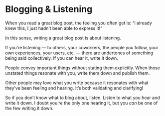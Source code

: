 # Blogging & Listening

When you read a great blog post, the feeling you often get is: “I already knew this, I just hadn’t been able to express it!”

In this sense, writing a great blog post is about listening.

If you’re listening — to others, your coworkers, the people you follow, your own experiences, your users, etc. — there are undertones of something being said collectively. If you can hear it, write it down.

People convey important things without stating them explicitly. When those unstated things resonate with you, write them down and publish them.

Other people may love what you write because it resonates with what they’ve been feeling and hearing. It’s both validating and clarifying!

So if you don’t know what to blog about, listen. Listen to what you hear and write it down. I doubt you’re the only one hearing it, but you _can_ be one of the few writing it down.